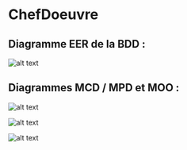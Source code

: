# ChefDoeuvre

## Diagramme EER de la BDD :

![alt text](https://zupimages.net/up/20/09/q5qh.jpg)

## Diagrammes MCD / MPD et MOO :
![alt text](https://zupimages.net/up/20/10/msxx.jpg)

![alt text](https://zupimages.net/up/20/10/8yue.jpg)

![alt text](https://zupimages.net/up/20/10/k8i7.jpg)
